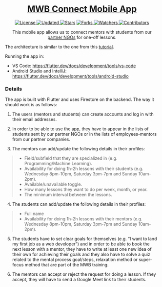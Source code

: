 <div align = "center">

<h1><a href="https://www.mentorswithoutborders.net/">MWB Connect Mobile App</a></h1>

<a href="https://github.com/MentorsWithoutBorders/mwb_connect_app/blob/master/LICENSE">
<img alt="License" src="https://img.shields.io/github/license/MentorsWithoutBorders/mwb_connect_app?style=plastic&color=white&label=License"> </a>

<a href="https://github.com/MentorsWithoutBorders/mwb_connect_app/pulse">
<img alt="Updated" src="https://img.shields.io/github/last-commit/MentorsWithoutBorders/mwb_connect_app?style=plastic&color=e30724&label=Updated"> </a>

<a href="https://github.com/MentorsWithoutBorders/mwb_connect_app/stargazers">
<img alt="Stars" src="https://img.shields.io/github/stars/MentorsWithoutBorders/mwb_connect_app?style=plastic&color=00d451&label=Stars"></a>

<a href="https://github.com/MentorsWithoutBorders/mwb_connect_app/network/members">
<img alt="Forks" src="https://img.shields.io/github/forks/MentorsWithoutBorders/mwb_connect_app?style=plastic&color=1688f0&label=Forks"> </a>

<a href="https://github.com/MentorsWithoutBorders/mwb_connect_app/watchers">
<img alt="Watchers" src="https://img.shields.io/github/watchers/MentorsWithoutBorders/mwb_connect_app?style=plastic&color=ff5500&label=Watchers"> </a>

<a href="https://github.com/MentorsWithoutBorders/mwb_connect_app/graphs/contributors">
<img alt="Contributors" src="https://img.shields.io/github/contributors/MentorsWithoutBorders/mwb_connect_app?style=plastic&color=f0f&label=Contributors"> </a>

<!-- <h2>Connecting mentors with mentees</h2>

<figure>
  <img src= "https://raw.githubusercontent.com/MentorsWithoutBorders/mwb_connect_app/master/images/screenshot.jpg" alt="MWB Connect App Screenshot" style="width:100%">
  <figcaption>MWB Connect App Screenshot</figcaption>
</figure> -->

This mobile app allows us to connect mentors with students from our <a href="https://www.mentorswithoutborders.net/partners.php" target="_blank">partner NGOs</a> for one-off lessons.

</div>

The architecture is similar to the one from this [tutorial](https://medium.com/flutter-community/flutter-firebase-realtime-database-crud-operations-using-provider-c242a01f6a10).

Running the app in:

- VS Code: https://flutter.dev/docs/development/tools/vs-code
- Android Studio and IntelliJ: https://flutter.dev/docs/development/tools/android-studio

### Details

The app is built with Flutter and uses Firestore on the backend. The way it should work is as follows:

1. The users (mentors and students) can create accounts and log in with their email addresses.

2. In order to be able to use the app, they have to appear in the lists of students sent by our partner NGOs or in the lists of employees-mentors from our partner companies.

3. The mentors can add/update the following details in their profiles:

> - Field/subfield that they are specialized in (e.g. Programming/Machine Learning).
> - Availability for doing 1h-2h lessons with their students (e.g. Wednesday 8pm-10pm, Saturday 3pm-7pm and Sunday 10am-2pm).
> - Available/unavailable toggle.
> - How many lessons they want to do per week, month, or year.
> - The minimum interval between the lessons.

4. The students can add/update the following details in their profiles:

> - Full name
> - Availability for doing 1h-2h lessons with their mentors (e.g. Wednesday 8pm-10pm, Saturday 3pm-7pm and Sunday 10am-2pm).

5. The students have to set clear goals for themselves (e.g. “I want to land my first job as a web developer”) and in order to be able to book the next lesson with a mentor, they have to write at least one new idea of their own for achieving their goals and they also have to solve a quiz related to the mental process goal/steps, relaxation method or super-focus method that are part of the MWB training.

6. The mentors can accept or reject the request for doing a lesson. If they accept, they will have to send a Google Meet link to their students.
